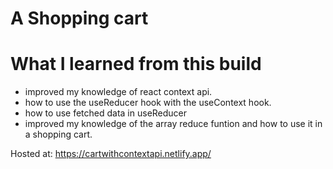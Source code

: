 # A Shopping cart

# What I learned from this build

- improved my knowledge of react context api.
- how to use the useReducer hook with the useContext hook.
- how to use fetched data in useReducer
- improved my knowledge of the array reduce funtion and how to use it in a shopping cart.


Hosted at: https://cartwithcontextapi.netlify.app/
